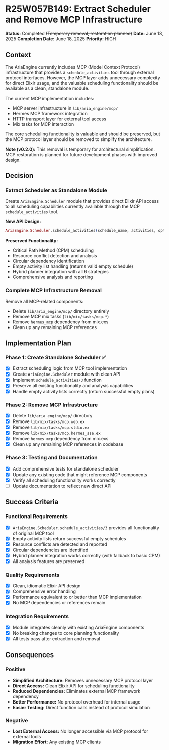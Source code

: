 # R25W057B149: Extract Scheduler and Remove MCP Infrastructure

<!-- @adr_serial R25W057B149 -->

**Status:** Completed ~~(Temporary removal, restoration planned)~~
**Date:** June 18, 2025
**Completion Date:** June 18, 2025
**Priority:** HIGH

## Context

The AriaEngine currently includes MCP (Model Context Protocol) infrastructure that provides a `schedule_activities` tool through external protocol interfaces. However, the MCP layer adds unnecessary complexity for direct Elixir usage, and the valuable scheduling functionality should be available as a clean, standalone module.

The current MCP implementation includes:

- MCP server infrastructure in `lib/aria_engine/mcp/`
- Hermes MCP framework integration
- HTTP transport layer for external tool access
- Mix tasks for MCP interaction

The core scheduling functionality is valuable and should be preserved, but the MCP protocol layer should be removed to simplify the architecture.

**Note (v0.2.0):** This removal is temporary for architectural simplification. MCP restoration is planned for future development phases with improved design.

## Decision

### Extract Scheduler as Standalone Module

Create `AriaEngine.Scheduler` module that provides direct Elixir API access to all scheduling capabilities currently available through the MCP `schedule_activities` tool.

**New API Design:**

```elixir
AriaEngine.Scheduler.schedule_activities(schedule_name, activities, opts \\ [])
```

**Preserved Functionality:**

- Critical Path Method (CPM) scheduling
- Resource conflict detection and analysis
- Circular dependency identification
- Empty activity list handling (returns valid empty schedule)
- Hybrid planner integration with all 6 strategies
- Comprehensive analysis and reporting

### Complete MCP Infrastructure Removal

Remove all MCP-related components:

- Delete `lib/aria_engine/mcp/` directory entirely
- Remove MCP mix tasks (`lib/mix/tasks/mcp.*`)
- Remove `hermes_mcp` dependency from mix.exs
- Clean up any remaining MCP references

## Implementation Plan

### Phase 1: Create Standalone Scheduler ✅

- [x] Extract scheduling logic from MCP tool implementation
- [x] Create `AriaEngine.Scheduler` module with clean API
- [x] Implement `schedule_activities/3` function
- [x] Preserve all existing functionality and analysis capabilities
- [x] Handle empty activity lists correctly (return successful empty plans)

### Phase 2: Remove MCP Infrastructure

- [x] Delete `lib/aria_engine/mcp/` directory
- [x] Remove `lib/mix/tasks/mcp.web.ex`
- [x] Remove `lib/mix/tasks/mcp.stdio.ex`
- [x] Remove `lib/mix/tasks/mcp.hermes_sse.ex`
- [x] Remove `hermes_mcp` dependency from mix.exs
- [x] Clean up any remaining MCP references in codebase

### Phase 3: Testing and Documentation

- [x] Add comprehensive tests for standalone scheduler
- [x] Update any existing code that might reference MCP components
- [x] Verify all scheduling functionality works correctly
- [ ] Update documentation to reflect new direct API

## Success Criteria

### Functional Requirements

- [x] `AriaEngine.Scheduler.schedule_activities/3` provides all functionality of original MCP tool
- [x] Empty activity lists return successful empty schedules
- [x] Resource conflicts are detected and reported
- [x] Circular dependencies are identified
- [x] Hybrid planner integration works correctly (with fallback to basic CPM)
- [x] All analysis features are preserved

### Quality Requirements

- [x] Clean, idiomatic Elixir API design
- [x] Comprehensive error handling
- [x] Performance equivalent to or better than MCP implementation
- [x] No MCP dependencies or references remain

### Integration Requirements

- [x] Module integrates cleanly with existing AriaEngine components
- [x] No breaking changes to core planning functionality
- [x] All tests pass after extraction and removal

## Consequences

### Positive

- **Simplified Architecture:** Removes unnecessary MCP protocol layer
- **Direct Access:** Clean Elixir API for scheduling functionality
- **Reduced Dependencies:** Eliminates external MCP framework dependency
- **Better Performance:** No protocol overhead for internal usage
- **Easier Testing:** Direct function calls instead of protocol simulation

### Negative

- **Lost External Access:** No longer accessible via MCP protocol for external tools
- **Migration Effort:** Any existing MCP clients
